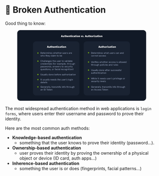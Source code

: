 # 🐫 Broken Authentication

Good thing to know:

<figure><img src="../../../.gitbook/assets/image (9) (1) (1) (1) (1) (1) (1).png" alt=""><figcaption></figcaption></figure>

The most widespread authentication method in web applications is `login forms`, where users enter their username and password to prove their identity.

Here are the most common auth methods:

* **Knowledge-based authentication**
  * something that the user knows to prove their identity (password...).
* **Ownership-based authentication**
  * user proves their identity by proving the ownership of a physical object or device (ID card, auth apps...)
* **Inherence-based authentication**
  * something the user is or does (fingerprints, facial patterns...)
